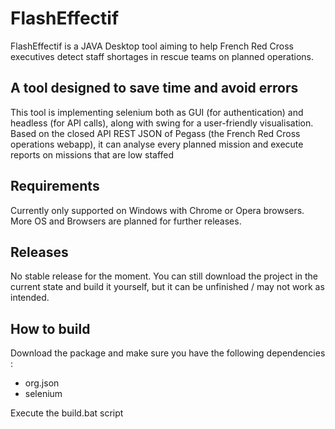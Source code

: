 FlashEffectif
======

FlashEffectif is a JAVA Desktop tool aiming to help French Red Cross executives detect staff shortages in rescue teams on planned operations.

A tool designed to save time and avoid errors
---------------------------------------------

This tool is implementing selenium both as GUI (for authentication) and headless (for API calls), along with swing for a user-friendly visualisation.
Based on the closed API REST JSON of Pegass (the French Red Cross operations webapp), it can analyse every planned mission and execute reports on missions that are low staffed 

Requirements
------------

Currently only supported on Windows with Chrome or Opera browsers.
More OS and Browsers are planned for further releases.

Releases
--------

No stable release for the moment. 
You can still download the project in the current state and build it yourself, but it can be unfinished / may not work as intended.

How to build
-------------

Download the package and make sure you have the following dependencies : 

- org.json
- selenium

Execute the build.bat script
